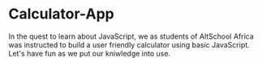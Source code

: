 # Calculator-App
In the quest to learn about JavaScript, we as students of AltSchool Africa was instructed to build a user friendly calculator using basic JavaScript. Let's have fun as we put our kniwledge into use.
